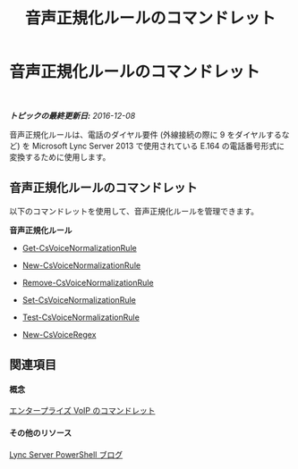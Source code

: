 ﻿---
title: 音声正規化ルールのコマンドレット
TOCTitle: 音声正規化ルールのコマンドレット
ms:assetid: 8d500ccb-318b-4bb3-87fe-63bff4d8d436
ms:mtpsurl: https://technet.microsoft.com/ja-jp/library/Gg415662(v=OCS.15)
ms:contentKeyID: 48272831
ms.date: 12/10/2016
mtps_version: v=OCS.15
ms.translationtype: HT
---

# 音声正規化ルールのコマンドレット

 

_**トピックの最終更新日:** 2016-12-08_

音声正規化ルールは、電話のダイヤル要件 (外線接続の際に 9 をダイヤルするなど) を Microsoft Lync Server 2013 で使用されている E.164 の電話番号形式に変換するために使用します。

## 音声正規化ルールのコマンドレット

以下のコマンドレットを使用して、音声正規化ルールを管理できます。

**音声正規化ルール**

  -   
    [Get-CsVoiceNormalizationRule](get-csvoicenormalizationrule.md)

  -   
    [New-CsVoiceNormalizationRule](new-csvoicenormalizationrule.md)

  -   
    [Remove-CsVoiceNormalizationRule](remove-csvoicenormalizationrule.md)

  -   
    [Set-CsVoiceNormalizationRule](set-csvoicenormalizationrule.md)

  -   
    [Test-CsVoiceNormalizationRule](test-csvoicenormalizationrule.md)

  -   
    [New-CsVoiceRegex](new-csvoiceregex.md)

## 関連項目

#### 概念

[エンタープライズ VoIP のコマンドレット](lync-server-2013-enterprise-voice-cmdlets.md)  

#### その他のリソース

[Lync Server PowerShell ブログ](http://go.microsoft.com/fwlink/?linkid=203150%26clcid=0x411)

